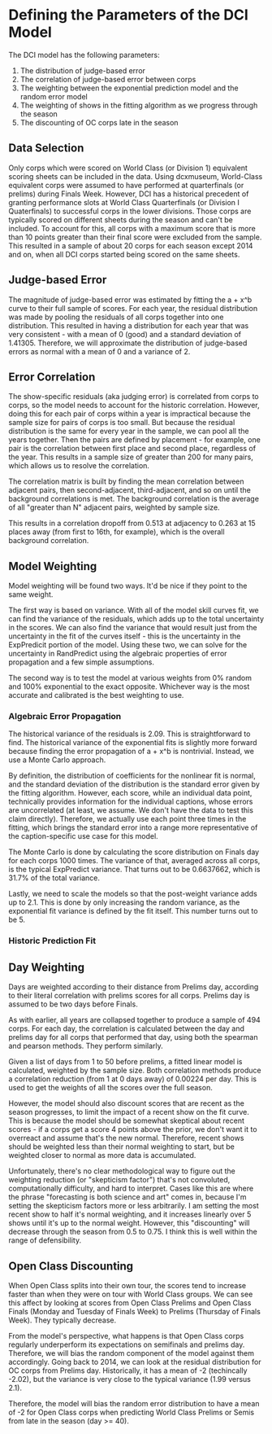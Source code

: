 # Defining the Parameters of the DCI Model
The DCI model has the following parameters:
1. The distribution of judge-based error 
2. The correlation of judge-based error between corps
3. The weighting between the exponential prediction model and the random error model
4. The weighting of shows in the fitting algorithm as we progress through the season
5. The discounting of OC corps late in the season

## Data Selection
Only corps which were scored on World Class (or Division 1) equivalent scoring sheets can be included in the data. Using dcxmuseum, World-Class equivalent corps were assumed to have performed at quarterfinals (or prelims) during Finals Week. 
However, DCI has a historical precedent of granting performance slots at World Class Quarterfinals (or Division I Quaterfinals) to successful corps in the lower divisions. Those corps are typically scored on different sheets during the season and can't be included. To account for this, all corps with a maximum score that is more than 10 points greater than their final score were excluded from the sample. This resulted in a sample of about 20 corps for each season except 2014 and on, when all DCI corps started being scored on the same sheets. 

## Judge-based Error
The magnitude of judge-based error was estimated by fitting the a + x^b curve to their full sample of scores. For each year, the residual distribution was made by pooling the residuals of all corps together into one distribution. This resulted in having a distribution for each year that was very consistent - with a mean of 0 (good) and a standard deviation of 1.41305. Therefore, we will approximate the distribution of judge-based errors as normal with a mean of 0 and a variance of 2.

## Error Correlation
The show-specific residuals (aka judging error) is correlated from corps to corps, so the model needs to account for the historic correlation. However, doing this for each pair of corps within a year is impractical because the sample size for pairs of corps is too small. But because the residual distribution is the same for every year in the sample, we can pool all the years together. Then the pairs are defined by placement - for example, one pair is the correlation between first place and second place, regardless of the year. This results in a sample size of greater than 200 for many pairs, which allows us to resolve the correlation.

The correlation matrix is built by finding the mean correlation between adjacent pairs, then second-adjacent, third-adjacent, and so on until the background correlations is met. The background correlation is the average of all "greater than N" adjacent pairs, weighted by sample size. 

This results in a correlation dropoff from 0.513 at adjacency to 0.263 at 15 places away (from first to 16th, for example), which is the overall background correlation.

## Model Weighting
Model weighting will be found two ways. It'd be nice if they point to the same weight.

The first way is based on variance. With all of the model skill curves fit, we can find the variance of the residuals, which adds up to the total uncertainty in the scores. We can also find the variance that would result just from the uncertainty in the fit of the curves itself - this is the uncertainty in the ExpPredicit portion of the model. Using these two, we can solve for the uncertainty in RandPredict using the algebraic properties of error propagation and a few simple assumptions.

The second way is to test the model at various weights from 0% random and 100% exponential to the exact opposite. Whichever way is the most accurate and calibrated is the best weighting to use. 

### Algebraic Error Propagation
The historical variance of the residuals is 2.09. This is straightforward to find. The historical variance of the exponential fits is slightly more forward because finding the error propagation of a + x^b is nontrivial. Instead, we use a Monte Carlo approach. 

By definition, the distribution of coefficients for the nonlinear fit is normal, and the standard deviation of the distribution is the standard error given by the fitting algorithm. However, each score, while an individual data point, technically provides information for the individual captions, whose errors are uncorrelated (at least, we assume. We don't have the data to test this claim directly). Therefore, we actually use each point three times in the fitting, which brings the standard error into a range more representative of the caption-specific use case for this model.

The Monte Carlo is done by calculating the score distribution on Finals day for each corps 1000 times. The variance of that, averaged across all corps, is the typical ExpPredict variance. That turns out to be 0.6637662, which is 31.7% of the total variance. 

Lastly, we need to scale the models so that the post-weight variance adds up to 2.1. This is done by only increasing the random variance, as the exponential fit variance is defined by the fit itself. This number turns out to be 5.

### Historic Prediction Fit

## Day Weighting
Days are weighted according to their distance from Prelims day, according to their literal correlation with prelims scores for all corps. Prelims day is assumed to be two days before Finals. 

As with earlier, all years are collapsed together to produce a sample of 494 corps. For each day, the correlation is calculated between the day and prelims day for all corps that performed that day, using both the spearman and pearson methods. They perform similarly. 

Given a list of days from 1 to 50 before prelims, a fitted linear model is calculated, weighted by the sample size. Both correlation methods produce a correlation reduction (from 1 at 0 days away) of 0.00224 per day. This is used to get the weights of all the scores over the full season. 

However, the model should also discount scores that are recent as the season progresses, to limit the impact of a recent show on the fit curve. This is because the model should be somewhat skeptical about recent scores - if a corps get a score 4 points above the prior, we don't want it to overreact and assume that's the new normal. Therefore, recent shows should be weighted less than their normal weighting to start, but be weighted closer to normal as more data is accumulated.

Unfortunately, there's no clear methodological way to figure out the weighting reduction (or "skepticism factor") that's not convoluted, computationally difficulty, and hard to interpret. Cases like this are where the phrase "forecasting is both science and art" comes in, because I'm setting the skepticism factors more or less arbitrarily. I am setting the most recent show to half it's normal weighting, and it increases linearly over 5 shows until it's up to the normal weight. However, this "discounting" will decrease through the season from 0.5 to 0.75. I think this is well within the range of defensibility. 

## Open Class Discounting

When Open Class splits into their own tour, the scores tend to increase faster than when they were on tour with World Class groups. We can see this affect by looking at scores from Open Class Prelims and Open Class Finals (Monday and Tuesday of Finals Week) to Prelims (Thursday of Finals Week). They typically decrease.

From the model's perspective, what happens is that Open Class corps regularly underperform its expectations on semifinals and prelims day. Therefore, we will bias the random component of the model against them accordingly. Going back to 2014, we can look at the residual distribution for OC corps from Prelims day. Historically, it has a mean of -2 (techincally -2.02), but the variance is very close to the typical variance (1.99 versus 2.1). 

Therefore, the model will bias the random error distribution to have a mean of -2 for Open Class corps when predicting World Class Prelims or Semis from late in the season (day >= 40).